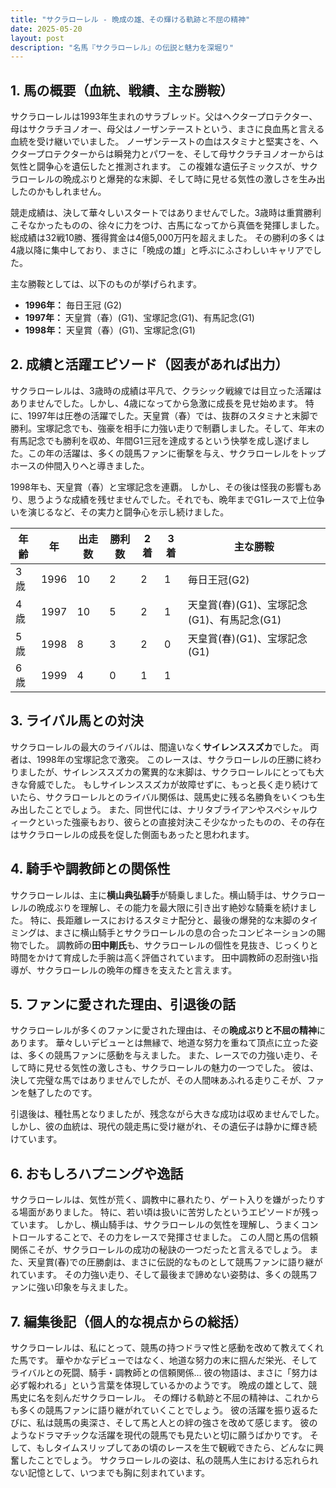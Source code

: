 ```yaml
---
title: "サクラローレル - 晩成の雄、その輝ける軌跡と不屈の精神"
date: 2025-05-20
layout: post
description: "名馬『サクラローレル』の伝説と魅力を深堀り"
---
```


## 1. 馬の概要（血統、戦績、主な勝鞍）

サクラローレルは1993年生まれのサラブレッド。父はヘクタープロテクター、母はサクラチヨノオー、母父はノーザンテーストという、まさに良血馬と言える血統を受け継いでいました。  ノーザンテーストの血はスタミナと堅実さを、ヘクタープロテクターからは瞬発力とパワーを、そして母サクラチヨノオーからは気性と闘争心を遺伝したと推測されます。  この複雑な遺伝子ミックスが、サクラローレルの晩成ぶりと爆発的な末脚、そして時に見せる気性の激しさを生み出したのかもしれません。

競走成績は、決して華々しいスタートではありませんでした。3歳時は重賞勝利こそなかったものの、徐々に力をつけ、古馬になってから真価を発揮しました。  総成績は32戦10勝、獲得賞金は4億5,000万円を超えました。  その勝利の多くは4歳以降に集中しており、まさに「晩成の雄」と呼ぶにふさわしいキャリアでした。

主な勝鞍としては、以下のものが挙げられます。

* **1996年：** 毎日王冠 (G2)
* **1997年：**  天皇賞（春）(G1)、宝塚記念(G1)、有馬記念(G1)
* **1998年：**  天皇賞（春）(G1)、宝塚記念(G1)


## 2. 成績と活躍エピソード（図表があれば出力）

サクラローレルは、3歳時の成績は平凡で、クラシック戦線では目立った活躍はありませんでした。しかし、4歳になってから急激に成長を見せ始めます。  特に、1997年は圧巻の活躍でした。天皇賞（春）では、抜群のスタミナと末脚で勝利。宝塚記念でも、強豪を相手に力強い走りで制覇しました。そして、年末の有馬記念でも勝利を収め、年間G1三冠を達成するという快挙を成し遂げました。この年の活躍は、多くの競馬ファンに衝撃を与え、サクラローレルをトップホースの仲間入りへと導きました。

1998年も、天皇賞（春）と宝塚記念を連覇。  しかし、その後は怪我の影響もあり、思うような成績を残せませんでした。それでも、晩年までG1レースで上位争いを演じるなど、その実力と闘争心を示し続けました。


| 年齢 | 年 | 出走数 | 勝利数 | 2着 | 3着 | 主な勝鞍 |
|---|---|---|---|---|---|---|
| 3歳 | 1996 | 10 | 2 | 2 | 1 |  毎日王冠(G2) |
| 4歳 | 1997 | 10 | 5 | 2 | 1 | 天皇賞(春)(G1)、宝塚記念(G1)、有馬記念(G1) |
| 5歳 | 1998 | 8 | 3 | 2 | 0 | 天皇賞(春)(G1)、宝塚記念(G1) |
| 6歳 | 1999 | 4 | 0 | 1 | 1 |  |


## 3. ライバル馬との対決

サクラローレルの最大のライバルは、間違いなく**サイレンススズカ**でした。  両者は、1998年の宝塚記念で激突。  このレースは、サクラローレルの圧勝に終わりましたが、サイレンススズカの驚異的な末脚は、サクラローレルにとっても大きな脅威でした。  もしサイレンススズカが故障せずに、もっと長く走り続けていたら、サクラローレルとのライバル関係は、競馬史に残る名勝負をいくつも生み出したことでしょう。  また、同世代には、ナリタブライアンやスペシャルウィークといった強豪もおり、彼らとの直接対決こそ少なかったものの、その存在はサクラローレルの成長を促した側面もあったと思われます。


## 4. 騎手や調教師との関係性

サクラローレルは、主に**横山典弘騎手**が騎乗しました。横山騎手は、サクラローレルの晩成ぶりを理解し、その能力を最大限に引き出す絶妙な騎乗を続けました。  特に、長距離レースにおけるスタミナ配分と、最後の爆発的な末脚のタイミングは、まさに横山騎手とサクラローレルの息の合ったコンビネーションの賜物でした。  調教師の**田中剛氏**も、サクラローレルの個性を見抜き、じっくりと時間をかけて育成した手腕は高く評価されています。  田中調教師の忍耐強い指導が、サクラローレルの晩年の輝きを支えたと言えます。


## 5. ファンに愛された理由、引退後の話

サクラローレルが多くのファンに愛された理由は、その**晩成ぶりと不屈の精神**にあります。  華々しいデビューとは無縁で、地道な努力を重ねて頂点に立った姿は、多くの競馬ファンに感動を与えました。  また、レースでの力強い走り、そして時に見せる気性の激しさも、サクラローレルの魅力の一つでした。  彼は、決して完璧な馬ではありませんでしたが、その人間味あふれる走りこそが、ファンを魅了したのです。

引退後は、種牡馬となりましたが、残念ながら大きな成功は収めませんでした。  しかし、彼の血統は、現代の競走馬に受け継がれ、その遺伝子は静かに輝き続けています。


## 6. おもしろハプニングや逸話

サクラローレルは、気性が荒く、調教中に暴れたり、ゲート入りを嫌がったりする場面がありました。  特に、若い頃は扱いに苦労したというエピソードが残っています。  しかし、横山騎手は、サクラローレルの気性を理解し、うまくコントロールすることで、その力をレースで発揮させました。  この人間と馬の信頼関係こそが、サクラローレルの成功の秘訣の一つだったと言えるでしょう。  また、天皇賞(春)での圧勝劇は、まさに伝説的なものとして競馬ファンに語り継がれています。  その力強い走り、そして最後まで諦めない姿勢は、多くの競馬ファンに強い印象を与えました。


## 7. 編集後記（個人的な視点からの総括）

サクラローレルは、私にとって、競馬の持つドラマ性と感動を改めて教えてくれた馬です。  華やかなデビューではなく、地道な努力の末に掴んだ栄光、そしてライバルとの死闘、騎手・調教師との信頼関係…  彼の物語は、まさに「努力は必ず報われる」という言葉を体現しているかのようです。  晩成の雄として、競馬史に名を刻んだサクラローレル。  その輝ける軌跡と不屈の精神は、これからも多くの競馬ファンに語り継がれていくことでしょう。  彼の活躍を振り返るたびに、私は競馬の奥深さ、そして馬と人との絆の強さを改めて感じます。  彼のようなドラマチックな活躍を現代の競馬でも見たいと切に願うばかりです。  そして、もしタイムスリップしてあの頃のレースを生で観戦できたら、どんなに興奮したことでしょう。  サクラローレルの姿は、私の競馬人生における忘れられない記憶として、いつまでも胸に刻まれています。
